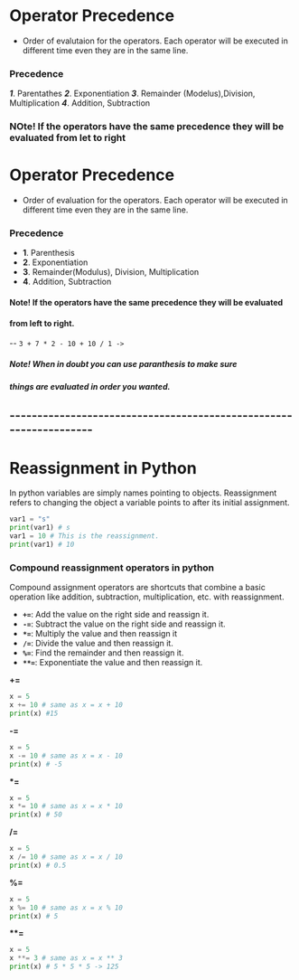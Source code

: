 # Operator Precedence
- Order of evalutaion for the operators. Each operator will be executed
in different time even they are in the same line.

### Precedence
***1***. Parentathes
***2***. Exponentiation
***3***. Remainder (Modelus),Division, Multiplication
***4***. Addition, Subtraction

### NOte! If the operators have the same precedence they will be evaluated from let to right

# Operator Precedence
- Order of evaluation for the operators. Each operator will be executed 
in different time even they are in the same line. 

### Precedence
- **1**. Parenthesis 
- **2**. Exponentiation
- **3**. Remainder(Modulus), Division, Multiplication
- **4**. Addition, Subtraction

#### Note! If the operators have the same precedence they will be evaluated 
#### from left to right. 
           
-- `3 + 7 * 2 - 10 + 10 / 1 -> `

##### Note! When in doubt you can use paranthesis to make sure 
##### things are evaluated in  order you wanted. 



## ------------------------------------------------------------------

# Reassignment in Python
In python variables are simply names pointing to objects. 
Reassignment refers to changing the object  a variable points to after its 
initial assignment. 
```python
var1 = "s"
print(var1) # s
var1 = 10 # This is the reassignment.
print(var1) # 10 
```
### Compound reassignment operators in python
Compound assignment operators are shortcuts that combine a basic operation like addition, subtraction, multiplication, etc. with reassignment. 

- **`+=`**:  Add the value on the right side and reassign it. 
- **`-=`**:  Subtract the value on the right side and reassign it. 
- **`*=`**:  Multiply the value and then reassign it
- **`/=`**:  Divide the value and then reassign it.
- **`%=`**:  Find the remainder and then reassign it.
- **`**=`**: Exponentiate the value and then reassign it.

**+=**
```python
x = 5
x += 10 # same as x = x + 10
print(x) #15
```
**-=**
```python
x = 5
x -= 10 # same as x = x - 10
print(x) # -5
```
**\*=**
```python
x = 5
x *= 10 # same as x = x * 10
print(x) # 50
```
**/=**
```python
x = 5
x /= 10 # same as x = x / 10
print(x) # 0.5
```
**%=**
```python
x = 5
x %= 10 # same as x = x % 10
print(x) # 5
```
**\*\*=**
```python
x = 5
x **= 3 # same as x = x ** 3
print(x) # 5 * 5 * 5 -> 125
```













